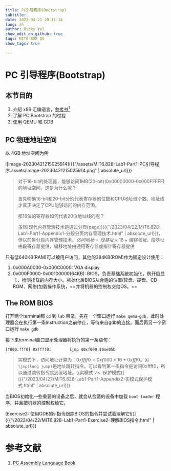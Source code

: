 ```yaml
---
title: PC引导程序(Bootstrap)
subtitle: 
date: 2023-04-21 20:11:14
lang: zh
author: Ricky Yel
show_edit_on_github: true
tags: MIT6.828 OS
show_tags: true

---
```


<!--more-->

# PC 引导程序(Bootstrap)

## 本节目的

1. 介绍 x86 汇编语言，[参考书](https://pdos.csail.mit.edu/6.828/2018/readings/pcasm-book.pdf)[<sup>1</sup>](#1)
2. 了解 PC Bootstrap 的过程
3. 使用 QEMU 和 GDB

## PC 物理地址空间

以 4GB 地址空间为例

![image-20230421215025914]({{"/assets/MIT6.828-Lab1-Part1-PC引导程序.assets/image-20230421215025914.png" | absolute_url}})

> 对于16-bit的处理器，能够访问1MB(20-bit)(0x00000000-0x000FFFFF)的地址空间，这是为什么呢？
>
> 首先明确16-bit和20-bit分别代表寄存器的位数和CPU地址线个数。地址线才真正决定了CPU能够访问的内存范围。
>
> 那16位的寄存器如何代表20位地址线的呢？
>
> 虽然[现代内存管理技术是通过分页(page)]({{"/2023/04/22/MIT6.828-Lab1-Part1-Appendix1-分段分页内存管理技术.html" | absolute_url}})，但以前是分段内存管理技术。$访问地址 = 段基址 \times 16 + 偏移地址$。段基址由段寄存器提供，偏移地址由通用寄存器或指针寄存器提供

只有低640KB(RAM)可以被用户访问，其他的384KB(ROM)作为固定设计使用：

1. 0x000A0000-0x000C0000: VGA display
2. 0x000F0000-0x00100000(64KB): BIOS，负责基础系统初始化，例开启显卡、检测挂载的内存大小。初始化后BIOS从合适的位置(软盘、硬盘、CD-ROM、网络)加载操作系统，==并将机器的控制权交给OS。==

## The ROM BIOS

打开两个terminal都 `cd` 到 `lab` 目录。先在一个窗口运行 `make qemu-gdb`，此时处理器会在执行第一条Instruction之前停止，等待来自gdb的连接。而后再另一个窗口运行 `make gdb`

接下来terminal窗口显示处理器将执行的第一条语句：

```shell
[f000:fff0] 0xffff0:		ljmp $0xf000,$0xe05b
```

> 实模式下，访问地址计算为：$0xffff0 = 0xf000 \times 16 + 0xfff0$。另 `ljmp(long jump)`是地址跳转指令。可以看到第一条指令是访问0xffff0，所以通过跳转指令跳到低地址。[(实模式 v.s. 保护模式)]({{"/2023/04/22/MIT6.828-Lab1-Part1-Appendix2-实模式保护模式.html" | absolute_url}})

当BIOS初始化一些重要的设备之后，就会从合适的设备中加载 `boot loader` 程序，并且把机器的控制权给它。

[Exercise2: 使用GDB的si指令跟踪BIOS的指令并尝试着理解它们]({{"/2023/04/22/MIT6.828-Lab1-Part1-Exercise2-理解BIOS指令.html" | absolute_url}})

# 参考文献

1. <span id = 1>[PC Assembly Language Book](https://pdos.csail.mit.edu/6.828/2018/readings/pcasm-book.pdf)</span>

